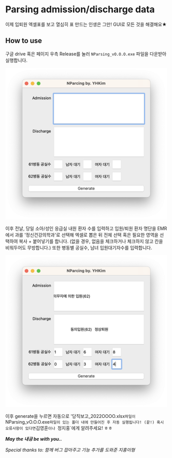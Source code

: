 # Parsing admission/discharge data
이제 입퇴원 엑셀표를 보고 열심히 표 만드는 인생은 그만! GUI로 모든 것을 해결해요★

## How to use

구글 drive 혹은 페이지 우측 Release를 눌러 `NParsing_vO.O.O.exe` 파일을 다운받아 실행합니다.

<center><img src="images/blank.png"></center>

이후 전날, 당일 소아/성인 응급실 내원 환자 수를 입력하고
입원/퇴원 환자 명단을 EMR에서 과를 '정신건강의학과'로 선택해 엑셀로 뽑은 뒤 전체 선택 혹은 필요한 영역을 선택하여 복사 + 붙어넣기를 합니다.
(없을 경우, 없음을 체크하거나 체크하지 않고 칸을 비워두어도 무방합니다.)
또한 병동별 공실수, 남녀 입원대기자수를 입력합니다.

<center><img src="images/full.png"></center>

이후 generate을 누르면 자동으로 '당직보고_2022OOOO.xlsx` 파일이 `NParsing_vO.O.O.exe` 파일이 있는 폴더 내에 만들어진 후 자동 실행됩니다! (끝!)
혹시 오류사항이 있다면 `김영훈`이나 `정지홍`에게 알려주세요! ㅎㅎ

***May the 내공 be with you..***

*Special thanks to: 함께 버그 잡아주고 기능 추가를 도와준 지홍이형*
